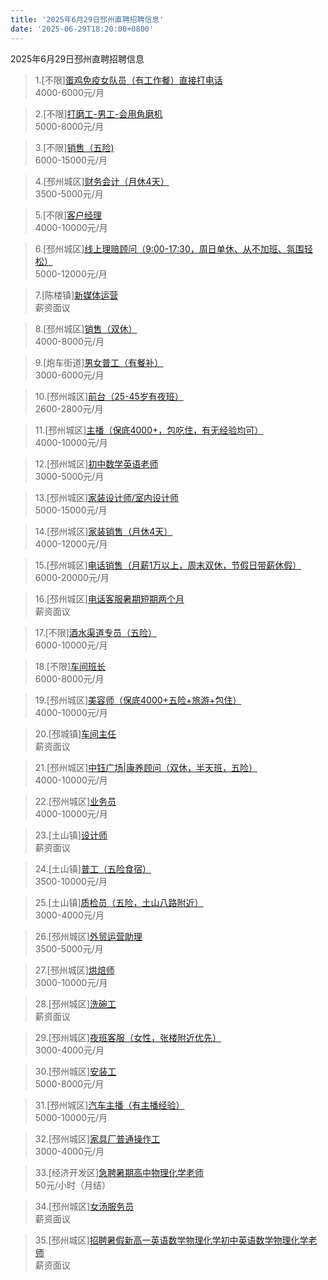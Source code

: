 ```yaml
---
title: '2025年6月29日邳州直聘招聘信息'
date: '2025-06-29T18:20:00+0800'
---
```

2025年6月29日邳州直聘招聘信息
<!--more-->
>1.[不限][蛋鸡免疫女队员（有工作餐）直接打电话](https://www.pizhouzhipin.com/job/40044)<br>
>4000-6000元/月

>2.[不限][打磨工-男工-会用角磨机](https://www.pizhouzhipin.com/job/36343)<br>
>5000-8000元/月

>3.[不限][销售（五险)](https://www.pizhouzhipin.com/job/25237)<br>
>6000-15000元/月

>4.[邳州城区][财务会计（月休4天）](https://www.pizhouzhipin.com/job/26963)<br>
>3500-5000元/月

>5.[不限][客户经理](https://www.pizhouzhipin.com/job/40510)<br>
>4000-10000元/月

>6.[邳州城区][线上理赔顾问（9:00-17:30，周日单休、从不加班、氛围轻松）](https://www.pizhouzhipin.com/job/36808)<br>
>5000-12000元/月

>7.[陈楼镇][新媒体运营](https://www.pizhouzhipin.com/job/40056)<br>
>薪资面议

>8.[邳州城区][销售（双休）](https://www.pizhouzhipin.com/job/40279)<br>
>4000-8000元/月

>9.[炮车街道][男女普工（有餐补）](https://www.pizhouzhipin.com/job/35718)<br>
>3000-6000元/月

>10.[邳州城区][前台（25-45岁有夜班）](https://www.pizhouzhipin.com/job/41422)<br>
>2600-2800元/月

>11.[邳州城区][主播（保底4000+，包吃住，有无经验均可）](https://www.pizhouzhipin.com/job/41113)<br>
>4000-10000元/月

>12.[邳州城区][初中数学英语老师](https://www.pizhouzhipin.com/job/41424)<br>
>3000-5000元/月

>13.[邳州城区][家装设计师/室内设计师](https://www.pizhouzhipin.com/job/41144)<br>
>5000-15000元/月

>14.[邳州城区][家装销售（月休4天）](https://www.pizhouzhipin.com/job/41143)<br>
>4000-12000元/月

>15.[邳州城区][电话销售（月薪1万以上，周末双休，节假日带薪休假）](https://www.pizhouzhipin.com/job/38313)<br>
>6000-20000元/月

>16.[邳州城区][电话客服暑期短期两个月](https://www.pizhouzhipin.com/job/41356)<br>
>薪资面议

>17.[不限][酒水渠道专员（五险）](https://www.pizhouzhipin.com/job/38229)<br>
>6000-10000元/月

>18.[不限][车间班长](https://www.pizhouzhipin.com/job/34587)<br>
>6000-8000元/月

>19.[邳州城区][美容师（保底4000+五险+旅游+包住）](https://www.pizhouzhipin.com/job/40026)<br>
>4000-10000元/月

>20.[邳城镇][车间主任](https://www.pizhouzhipin.com/job/36335)<br>
>薪资面议

>21.[邳州城区][中钰广场|康养顾问（双休，半天班，五险）](https://www.pizhouzhipin.com/job/40846)<br>
>4000-10000元/月

>22.[邳州城区][业务员](https://www.pizhouzhipin.com/job/40526)<br>
>4000-10000元/月

>23.[土山镇][设计师](https://www.pizhouzhipin.com/job/41063)<br>
>薪资面议

>24.[土山镇][普工（五险食宿）](https://www.pizhouzhipin.com/job/33319)<br>
>3500-10000元/月

>25.[土山镇][质检员（五险，土山八路附近）](https://www.pizhouzhipin.com/job/35013)<br>
>3000-4000元/月

>26.[邳州城区][外贸运营助理](https://www.pizhouzhipin.com/job/41111)<br>
>3500-5000元/月

>27.[邳州城区][烘焙师](https://www.pizhouzhipin.com/job/37283)<br>
>3000-10000元/月

>28.[邳州城区][洗碗工](https://www.pizhouzhipin.com/job/41427)<br>
>薪资面议

>29.[邳州城区][夜班客服（女性，张楼附近优先）](https://www.pizhouzhipin.com/job/36510)<br>
>3000-4000元/月

>30.[邳州城区][安装工](https://www.pizhouzhipin.com/job/34319)<br>
>5000-8000元/月

>31.[邳州城区][汽车主播（有主播经验）](https://www.pizhouzhipin.com/job/40076)<br>
>5000-10000元/月

>32.[邳州城区][家具厂普通操作工](https://www.pizhouzhipin.com/job/41351)<br>
>3000-4000元/月

>33.[经济开发区][急聘暑期高中物理化学老师](https://www.pizhouzhipin.com/job/25846)<br>
>50元/小时（月结）

>34.[邳州城区][女汤服务员](https://www.pizhouzhipin.com/job/34554)<br>
>薪资面议

>35.[邳州城区][招聘暑假新高一英语数学物理化学初中英语数学物理化学老师](https://www.pizhouzhipin.com/job/41400)<br>
>薪资面议

